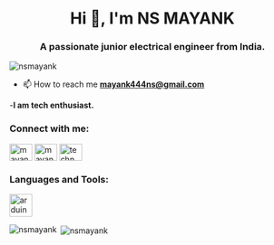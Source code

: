 <h1 align="center">Hi 👋, I'm NS MAYANK</h1>
<h3 align="center">A passionate junior electrical engineer from India.</h3>

<p align="left"> <img src="https://komarev.com/ghpvc/?username=nsmayank&label=Profile%20views&color=0e75b6&style=flat" alt="nsmayank" /> </p>

- 📫 How to reach me **mayank444ns@gmail.com**

-**I am tech enthusiast.**

<h3 align="left">Connect with me:</h3>
<p align="left">
<a href="https://linkedin.com/in/mayank mandal" target="blank"><img align="center" src="https://raw.githubusercontent.com/rahuldkjain/github-profile-readme-generator/master/src/images/icons/Social/linked-in-alt.svg" alt="mayank mandal" height="30" width="40" /></a>
<a href="https://fb.com/mayank mandal" target="blank"><img align="center" src="https://raw.githubusercontent.com/rahuldkjain/github-profile-readme-generator/master/src/images/icons/Social/facebook.svg" alt="mayank mandal" height="30" width="40" /></a>
<a href="https://instagram.com/techn_soul" target="blank"><img align="center" src="https://raw.githubusercontent.com/rahuldkjain/github-profile-readme-generator/master/src/images/icons/Social/instagram.svg" alt="techn_soul" height="30" width="40" /></a>
</p>

<h3 align="left">Languages and Tools:</h3>
<p align="left"> <a href="https://www.arduino.cc/" target="_blank" rel="noreferrer"> <img src="https://cdn.worldvectorlogo.com/logos/arduino-1.svg" alt="arduino" width="40" height="40"/> </a> </p>

<p><img align="left" src="https://github-readme-stats.vercel.app/api/top-langs?username=nsmayank&show_icons=true&locale=en&layout=compact" alt="nsmayank" /></p>

<p>&nbsp;<img align="center" src="https://github-readme-stats.vercel.app/api?username=nsmayank&show_icons=true&locale=en" alt="nsmayank" /></p>
